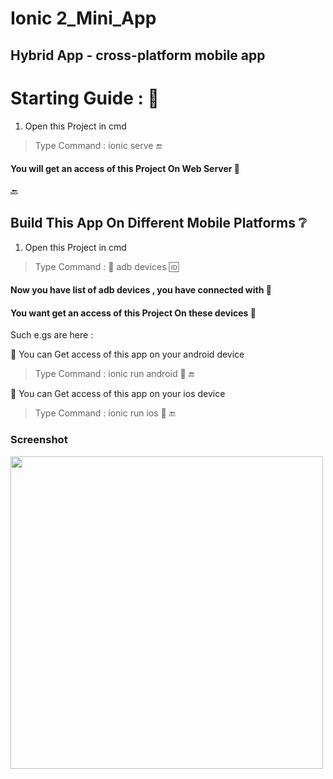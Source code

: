 # Ionic 2_Mini_App
                                                                
## Hybrid App - cross-platform mobile app
                                                                                    
                                                                                    
# Starting Guide :  :memo:

1. Open this Project in cmd 

> Type Command : ionic serve  :end: 
                                                                        
#### You will get an access of this Project On Web Server :speech_balloon:

:back:
## Build This App On Different Mobile Platforms  :grey_question:
                                                                                                                              
1. Open this Project in cmd 

> Type Command :  :signal_strength: adb devices   :id:
                                                                        
#### Now you have list of adb devices , you have connected with :speech_balloon:
#### You want get an access of this Project On these devices :speech_balloon:
                                                                                                          
 Such e.gs are here :
 
:speech_balloon: You can Get access of this app on your android device
                                                                                                                        
 > Type Command : ionic run android  :iphone:  :end:
                                                                                                                          
                                                                                                                          
 :speech_balloon: You can Get access of this app on your ios device
                                                                                                                        
 > Type Command : ionic run ios  :iphone:  :end:
                                                                                                                                  
                                                                                                                                  

### Screenshot
<a href="http://i.imgur.com/XRmIk8g.png"><img src="http://imgur.com/XRmIk8g" align="left" width="500" ></a>
